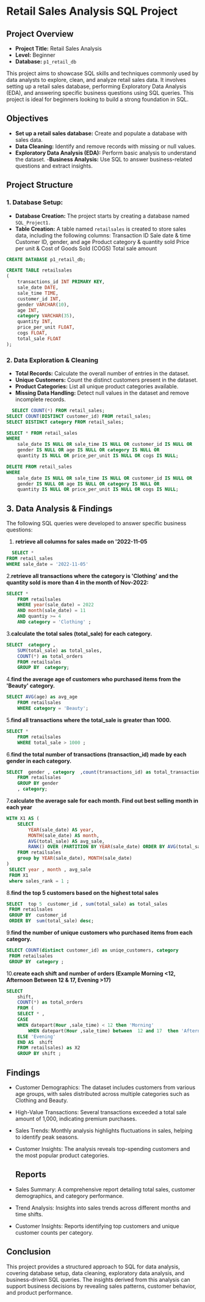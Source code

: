  # Retail Sales Analysis SQL Project
 ## Project Overview
- **Project Title:** Retail Sales Analysis
- **Level:** Beginner
- **Database:** `p1_retail_db`

This project aims to showcase SQL skills and techniques commonly used by data analysts to explore, clean, and analyze retail sales data. It involves setting up a retail sales database, performing Exploratory Data Analysis (EDA), and answering specific business questions using SQL queries. This project is ideal for beginners looking to build a strong foundation in SQL.

 ## Objectives
- **Set up a retail sales database:** Create and populate a database with sales data.
- **Data Cleaning:** Identify and remove records with missing or null values.
- **Exploratory Data Analysis (EDA):** Perform basic analysis to understand the dataset.
-**Business Analysis:** Use SQL to answer business-related questions and extract insights.

 ## Project Structure
 ###  1. **Database Setup:**
 - **Database Creation:** The project starts by creating a database named `SQL_Project1.`
 - **Table Creation:** A table named `retailsales` is created to store sales data, including the following columns:
Transaction ID
Sale date & time
Customer ID, gender, and age
Product category & quantity sold
Price per unit & Cost of Goods Sold (COGS)
Total sale amount

``` sql
CREATE DATABASE p1_retail_db;

CREATE TABLE retailsales
(
    transactions_id INT PRIMARY KEY,
    sale_date DATE,	
    sale_time TIME,
    customer_id INT,	
    gender VARCHAR(10),
    age INT,
    category VARCHAR(35),
    quantity INT,
    price_per_unit FLOAT,	
    cogs FLOAT,
    total_sale FLOAT
);
```
 ### 2. **Data Exploration & Cleaning**
- **Total Records:** Calculate the overall number of entries in the dataset.
- **Unique Customers:** Count the distinct customers present in the dataset.
- **Product Categories:** List all unique product categories available.
- **Missing Data Handling:** Detect null values in the dataset and remove incomplete records.
``` sql
  SELECT COUNT(*) FROM retail_sales;
SELECT COUNT(DISTINCT customer_id) FROM retail_sales;
SELECT DISTINCT category FROM retail_sales;

SELECT * FROM retail_sales
WHERE 
    sale_date IS NULL OR sale_time IS NULL OR customer_id IS NULL OR 
    gender IS NULL OR age IS NULL OR category IS NULL OR 
    quantity IS NULL OR price_per_unit IS NULL OR cogs IS NULL;

DELETE FROM retail_sales
WHERE 
    sale_date IS NULL OR sale_time IS NULL OR customer_id IS NULL OR 
    gender IS NULL OR age IS NULL OR category IS NULL OR 
    quantity IS NULL OR price_per_unit IS NULL OR cogs IS NULL;
```
## **3. Data Analysis & Findings**
 The following SQL queries were developed to answer specific business questions:
1. **retrieve all columns for sales made on '2022-11-05**
``` sql
  SELECT *
FROM retail_sales
WHERE sale_date = '2022-11-05'
```
2.**retrieve all transactions where the category is 'Clothing' and the quantity sold is more than 4 in the month of Nov-2022:**
``` sql
SELECT *
	FROM retailsales
	WHERE year(sale_date) = 2022  
	AND month(sale_date) = 11
	AND quantiy >= 4 
	AND category = 'Clothing' ;
```
3.**calculate the total sales (total_sale) for each category.**
``` sql
SELECT  category ,
	SUM(total_sale) as total_sales,
	COUNT(*) as total_orders
	FROM retailsales
	GROUP BY  category;
```
4.**find the average age of customers who purchased items from the 'Beauty' category.**
``` sql
SELECT AVG(age) as avg_age
	FROM retailsales
	WHERE category = 'Beauty';
```
5.**find all transactions where the total_sale is greater than 1000.**
``` sql
SELECT * 
	FROM retailsales
	WHERE total_sale > 1000 ;
```
6.**find the total number of transactions (transaction_id) made by each gender in each category.**
``` sql
SELECT  gender , category  ,count(transactions_id) as total_transaction
	FROM retailsales
	GROUP BY gender
	, category;
```
7.**calculate the average sale for each month. Find out best selling month in each year**
``` sql
WITH X1 AS (
    SELECT
        YEAR(sale_date) AS year, 
        MONTH(sale_date) AS month, 
        AVG(total_sale) AS avg_sale, 
        RANK() OVER (PARTITION BY YEAR(sale_date) ORDER BY AVG(total_sale) DESC) AS sales_rank
    FROM retailsales
    group by YEAR(sale_date), MONTH(sale_date)
)
 SELECT year , month , avg_sale 
 FROM X1
 where sales_rank = 1 ;
```
8.**find the top 5 customers based on the highest total sales**
``` sql
SELECT  top 5  customer_id , sum(total_sale) as total_sales 
 FROM retailsales
 GROUP BY  customer_id 
 ORDER BY  sum(total_sale) desc;
```
9.**find the number of unique customers who purchased items from each category.**
``` sql
SELECT COUNT(distinct customer_id) as uniqe_customers, category 
 FROM retailsales
 GROUP BY  category ;
```
10.**create each shift and number of orders (Example Morning <12, Afternoon Between 12 & 17, Evening >17)**
``` sql
SELECT
	shift,
	COUNT(*) as total_orders 
	FROM (
	SELECT * ,
	CASE 
	WHEN datepart(Hour ,sale_time) < 12 then 'Morning'
        WHEN datepart(Hour ,sale_time) between  12 and 17  then 'Afternoon'
	ELSE 'Evening'
	END AS  shift 
	FROM retailsales) as X2
	GROUP BY shift ;
```
## **Findings**

- Customer Demographics: The dataset includes customers from various age groups, with sales distributed across multiple categories such as Clothing and Beauty.

- High-Value Transactions: Several transactions exceeded a total sale amount of 1,000, indicating premium purchases.

- Sales Trends: Monthly analysis highlights fluctuations in sales, helping to identify peak seasons.

- Customer Insights: The analysis reveals top-spending customers and the most popular product categories.
  
  ## **Reports**

- Sales Summary: A comprehensive report detailing total sales, customer demographics, and category performance.

- Trend Analysis: Insights into sales trends across different months and time shifts.

- Customer Insights: Reports identifying top customers and unique customer counts per category.

 ## **Conclusion**

This project provides a structured approach to SQL for data analysis, covering database setup, data cleaning, exploratory data analysis, and business-driven SQL queries. The insights derived from this analysis can support business decisions by revealing sales patterns, customer behavior, and product performance.


















